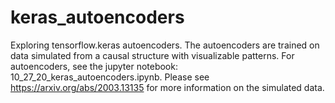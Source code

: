 # keras_autoencoders
Exploring tensorflow.keras autoencoders. The autoencoders are trained on data simulated from a causal structure with visualizable patterns. For autoencoders, see the jupyter notebook:  10_27_20_keras_autoencoders.ipynb.  Please see https://arxiv.org/abs/2003.13135 for more information on the simulated data.
